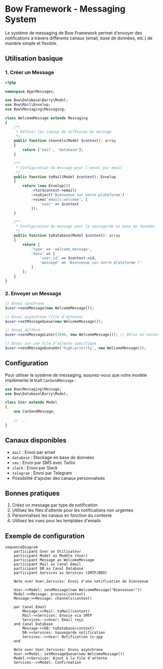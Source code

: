 # Bow Framework - Messaging System

Le système de messaging de Bow Framework permet d'envoyer des notifications à travers différents canaux (email, base de
données, etc.) de manière simple et flexible.

## Utilisation basique

### 1. Créer un Message

```php
<?php

namespace App\Messages;

use Bow\Database\Barry\Model;
use Bow\Mail\Envelop;
use Bow\Messaging\Messaging;

class WelcomeMessage extends Messaging
{
    /**
     * Définir les canaux de diffusion du message
     */
    public function channels(Model $context): array
    {
        return ['mail', 'database'];
    }

    /**
     * Configuration du message pour l'envoi par email
     */
    public function toMail(Model $context): Envelop
    {
        return (new Envelop())
            ->to($context->email)
            ->subject('Bienvenue sur notre plateforme')
            ->view('emails.welcome', [
                'user' => $context
            ]);
    }

    /**
     * Configuration du message pour la sauvegarde en base de données
     */
    public function toDatabase(Model $context): array
    {
        return [
            'type' => 'welcome_message',
            'data' => [
                'user_id' => $context->id,
                'message' => 'Bienvenue sur notre plateforme !'
            ]
        ];
    }
}
```

### 2. Envoyer un Message

```php
// Envoi synchrone
$user->sendMessage(new WelcomeMessage());

// Envoi asynchrone (file d'attente)
$user->setMessageQueue(new WelcomeMessage());

// Envoi différé
$user->sendMessageLater(3600, new WelcomeMessage()); // Délai en secondes

// Envoi sur une file d'attente spécifique
$user->sendMessageQueueOn('high-priority', new WelcomeMessage());
```

## Configuration

Pour utiliser le système de messaging, assurez-vous que votre modèle implémente le trait `CanSendMessage` :

```php
use Bow\Messaging\Message;
use Bow\Database\Barry\Model;

class User extends Model
{
    use CanSendMessage;
    
    // ...
}
```

## Canaux disponibles

- `mail` : Envoi par email
- `database` : Stockage en base de données
- `sms` : Envoi par SMS avec Twilio
- `slack` : Envoi par Slack
- `telegram` : Envoi par Telegram
- Possibilité d'ajouter des canaux personnalisés

## Bonnes pratiques

1. Créez un message par type de notification
2. Utilisez les files d'attente pour les notifications non urgentes
3. Personnalisez les canaux en fonction du contexte
4. Utilisez les vues pour les templates d'emails 

## Exemple de configuration

```mermaid 
sequenceDiagram
    participant User as Utilisateur
    participant Model as Modèle (User)
    participant Message as WelcomeMessage
    participant Mail as Canal Email
    participant DB as Canal Database
    participant Services as Services (SMTP/BDD)

    Note over User,Services: Envoi d'une notification de bienvenue
    
    User->>Model: sendMessage(new WelcomeMessage("Bienvenue!"))
    Model->>Message: process(context)
    Message->>Message: channels(context)
    
    par Canal Email
        Message->>Mail: toMail(context)
        Mail->>Services: Envoie via SMTP
        Services-->>User: Email reçu
    and Canal Database
        Message->>DB: toDatabase(context)
        DB->>Services: Sauvegarde notification
        Services-->>User: Notification in-app
    end

    Note over User,Services: Envoi asynchrone
    User->>Model: setMessageQueue(new WelcomeMessage())
    Model->>Services: Ajout à la file d'attente
    Services-->>Model: Confirmation
```
